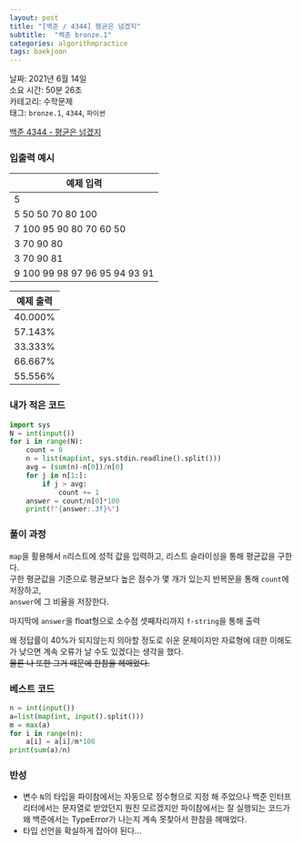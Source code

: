 ```yaml
---
layout: post
title: "[백준 / 4344] 평균은 넘겠지"
subtitle:  "백준 bronze.1"
categories: algorithmpractice
tags: baekjoon
---
```


날짜: 2021년 6월 14일  
소요 시간: 50분 26초  
카테고리: 수학문제  
태그: `bronze.1`, `4344`, `파이썬`   


[백준 4344 - 평균은 넘겠지](https://www.acmicpc.net/problem/4344)

### 입출력 예시  

|예제 입력|
|---|
|5|
|5 50 50 70 80 100|
|7 100 95 90 80 70 60 50|
|3 70 90 80|
|3 70 90 81|
|9 100 99 98 97 96 95 94 93 91|  

|예제 출력|
|---|
|40.000%|
|57.143%|
|33.333%|
|66.667%|
|55.556%|  

  
### 내가 적은 코드

```python
import sys
N = int(input())
for i in range(N):
    count = 0
    n = list(map(int, sys.stdin.readline().split()))
    avg = (sum(n)-n[0])/n[0]
    for j in n[1:]:
        if j > avg:
            count += 1
    answer = count/n[0]*100
    print(f"{answer:.3f}%")
```
   
### 풀이 과정   
  
`map`을 활용해서 `n`리스트에 성적 값을 입력하고, 리스트 슬라이싱을 통해 평균값을 구한다.  
구한 평균값을 기준으로 평균보다 높은 점수가 몇 개가 있는지 반복문을 통해 `count`에 저장하고,  
`answer`에 그 비율을 저장한다.  
  
마지막에 `answer`을 float형으로 소수점 셋째자리까지 `f-string`을 통해 출력  
  
왜 정답률이 40%가 되지않는지 의아할 정도로 쉬운 문제이지만 자료형에 대한 이해도가 낮으면 계속 오류가 날 수도 있겠다는 생각을 했다.  
~~물론 나 또한 그거 때문에 한참을 헤매었다.~~
  
### 베스트 코드

```python
n = int(input())
a=list(map(int, input().split()))
m = max(a)
for i in range(n):
    a[i] = a[i]/m*100
print(sum(a)/n)
```

### 반성

- 변수 `N`의 타입을 파이참에서는 자동으로 정수형으로 지정 해 주었으나 백준 인터프리터에서는 문자열로 받았던지 뭔진 모르겠지만 파이참에서는 잘 실행되는 코드가 왜 백준에서는 TypeError가 나는지 계속 못찾아서 한참을 헤매었다.  
- 타입 선언을 확실하게 잡아야 된다...
